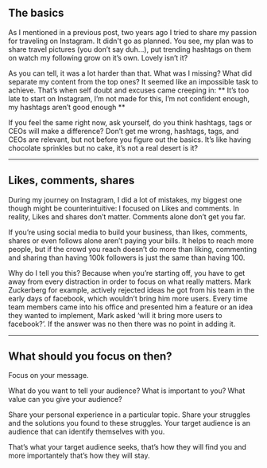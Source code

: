 

## The basics

As I mentioned in a previous post, two years ago I tried to share my passion for traveling on Instagram. It didn't go as planned. You see, my plan was to share travel pictures (you don’t say duh…), put trending hashtags on them on watch my following grow on it’s own.
Lovely isn’t it?

As you can tell, it was a lot harder than that. What was I missing? What did separate my content from the top ones? It seemed like an impossible task to achieve. That’s when self doubt and excuses came creeping in: 
** It’s too late to start on Instagram, I’m not made for this, I’m not confident enough, my hashtags aren’t good enough **

If you feel the same right now, ask yourself, do you think hashtags, tags or CEOs will make a difference? Don’t get me wrong, hashtags, tags, and CEOs are relevant, but not before you figure out the basics. It’s like having chocolate sprinkles but no cake, it’s not a real desert is it?

---

## Likes, comments, shares

During my journey on Instagram, I did a lot of mistakes, my biggest one though might be counterintuitive: I focused on Likes and comments. In reality, Likes and shares don’t matter. Comments alone don’t get you far.

If you’re using social media to build your business, than likes, comments, shares or even follows alone aren’t paying your bills. It helps to reach more people, but if the crowd you reach doesn’t do more than liking, commenting and sharing than having 100k followers is just the same than having 100. 

Why do I tell you this? Because when you’re starting off, you have to get away from every distraction in order to focus on what really matters. Mark Zuckerberg for example, actively rejected ideas he got from his team in the early days of facebook, which wouldn’t bring him more users. Every time team members came into his office and presented him a feature or an idea they wanted to implement, Mark asked ‘will it bring more users to facebook?’. If the answer was no then there was no point in adding it.

---

## What should you focus on then?

Focus on your message. 

What do you want to tell your audience? What is important to you? What value can you give your audience? 

Share your personal experience in a particular topic. Share your struggles and the solutions you found to these struggles. Your target audience is an audience that can identify themselves with you.

That’s what your target audience seeks, that’s how they will find you and more importantely that’s how they will stay. 
